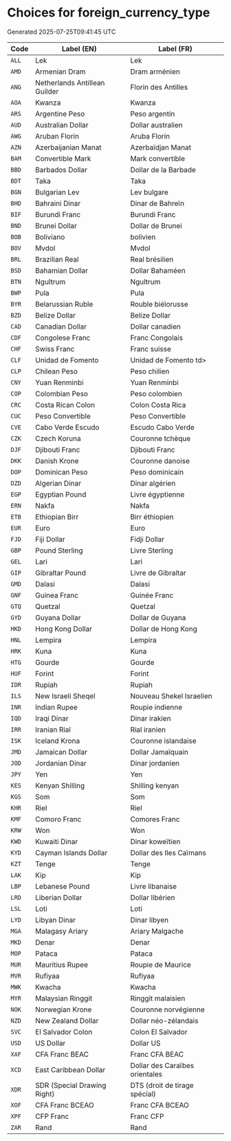 # Choices for foreign_currency_type

Generated 2025-07-25T09:41:45 UTC

| Code | Label (EN) | Label (FR) |
|------|------------|------------|
| `ALL` | Lek | Lek |
| `AMD` | Armenian Dram | Dram arménien |
| `ANG` | Netherlands Antillean Guilder | Florin des Antilles |
| `AOA` | Kwanza | Kwanza |
| `ARS` | Argentine Peso | Peso argentin |
| `AUD` | Australian Dollar | Dollar australien |
| `AWG` | Aruban Florin | Aruba Florin |
| `AZN` | Azerbaijanian Manat | Azerbaïdjan Manat |
| `BAM` | Convertible Mark | Mark convertible |
| `BBD` | Barbados Dollar | Dollar de la Barbade |
| `BDT` | Taka | Taka |
| `BGN` | Bulgarian Lev | Lev bulgare |
| `BHD` | Bahraini Dinar | Dinar de Bahreïn |
| `BIF` | Burundi Franc | Burundi Franc |
| `BND` | Brunei Dollar | Dollar de Brunei |
| `BOB` | Boliviano | bolivien |
| `BOV` | Mvdol | Mvdol |
| `BRL` | Brazilian Real | Real brésilien |
| `BSD` | Bahamian Dollar | Dollar Bahaméen |
| `BTN` | Ngultrum | Ngultrum |
| `BWP` | Pula | Pula |
| `BYR` | Belarussian Ruble | Rouble biélorusse |
| `BZD` | Belize Dollar | Belize Dollar |
| `CAD` | Canadian Dollar | Dollar canadien |
| `CDF` | Congolese Franc | Franc Congolais |
| `CHF` | Swiss Franc | Franc suisse |
| `CLF` | Unidad de Fomento | Unidad de Fomento  td> |
| `CLP` | Chilean Peso | Peso chilien |
| `CNY` | Yuan Renminbi | Yuan Renminbi |
| `COP` | Colombian Peso | Peso colombien |
| `CRC` | Costa Rican Colon | Colon Costa Rica |
| `CUC` | Peso Convertible | Peso Convertible |
| `CVE` | Cabo Verde Escudo | Escudo Cabo Verde |
| `CZK` | Czech Koruna | Couronne tchèque |
| `DJF` | Djibouti Franc | Djibouti Franc |
| `DKK` | Danish Krone | Couronne danoise |
| `DOP` | Dominican Peso | Peso dominicain |
| `DZD` | Algerian Dinar | Dinar algérien |
| `EGP` | Egyptian Pound | Livre égyptienne |
| `ERN` | Nakfa | Nakfa |
| `ETB` | Ethiopian Birr | Birr éthiopien |
| `EUR` | Euro | Euro |
| `FJD` | Fiji Dollar | Fidji Dollar |
| `GBP` | Pound Sterling | Livre Sterling |
| `GEL` | Lari | Lari |
| `GIP` | Gibraltar Pound | Livre de Gibraltar |
| `GMD` | Dalasi | Dalasi |
| `GNF` | Guinea Franc | Guinée Franc |
| `GTQ` | Quetzal | Quetzal |
| `GYD` | Guyana Dollar | Dollar de Guyana |
| `HKD` | Hong Kong Dollar | Dollar de Hong Kong |
| `HNL` | Lempira | Lempira |
| `HRK` | Kuna | Kuna |
| `HTG` | Gourde | Gourde |
| `HUF` | Forint | Forint |
| `IDR` | Rupiah | Rupiah |
| `ILS` | New Israeli Sheqel | Nouveau Shekel Israelien |
| `INR` | Indian Rupee | Roupie indienne |
| `IQD` | Iraqi Dinar | Dinar irakien |
| `IRR` | Iranian Rial | Rial iranien |
| `ISK` | Iceland Krona | Couronne islandaise |
| `JMD` | Jamaican Dollar | Dollar Jamaïquain |
| `JOD` | Jordanian Dinar | Dinar jordanien |
| `JPY` | Yen | Yen |
| `KES` | Kenyan Shilling | Shilling kenyan |
| `KGS` | Som | Som |
| `KHR` | Riel | Riel |
| `KMF` | Comoro Franc | Comores Franc |
| `KRW` | Won | Won |
| `KWD` | Kuwaiti Dinar | Dinar koweïtien |
| `KYD` | Cayman Islands Dollar | Dollar des Iles Caïmans |
| `KZT` | Tenge | Tenge |
| `LAK` | Kip | Kip |
| `LBP` | Lebanese Pound | Livre libanaise |
| `LRD` | Liberian Dollar | Dollar libérien |
| `LSL` | Loti | Loti |
| `LYD` | Libyan Dinar | Dinar libyen |
| `MGA` | Malagasy Ariary | Ariary Malgache |
| `MKD` | Denar | Denar |
| `MOP` | Pataca | Pataca |
| `MUR` | Mauritius Rupee | Roupie de Maurice |
| `MVR` | Rufiyaa | Rufiyaa |
| `MWK` | Kwacha | Kwacha |
| `MYR` | Malaysian Ringgit | Ringgit malaisien |
| `NOK` | Norwegian Krone | Couronne norvégienne |
| `NZD` | New Zealand Dollar | Dollar néo-zélandais |
| `SVC` | El Salvador Colon | Colon El Salvador |
| `USD` | US Dollar | Dollar US |
| `XAF` | CFA Franc BEAC | Franc CFA BEAC |
| `XCD` | East Caribbean Dollar | Dollar des Caraïbes orientales |
| `XDR` | SDR (Special Drawing Right) | DTS (droit de tirage spécial) |
| `XOF` | CFA Franc BCEAO | Franc CFA BCEAO |
| `XPF` | CFP Franc | Franc CFP |
| `ZAR` | Rand | Rand |
